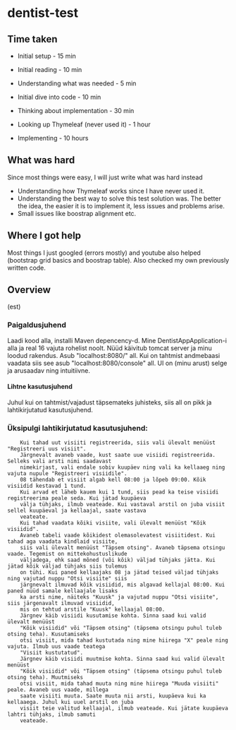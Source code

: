 # dentist-test

## Time taken

* Initial setup - 15 min

* Initial reading - 10 min

* Understanding what was needed - 5 min

* Initial dive into code - 10 min

* Thinking about implementation - 30 min

* Looking up Thymeleaf (never used it) - 1 hour

* Implementing - 10 hours

## What was hard

Since most things were easy, I will just write what was hard instead

* Understanding how Thymeleaf works since I have never used it.
* Understanding the best way to solve this test solution was. The better the idea, the easier it is to implement it, less issues and problems arise.
* Small issues like boostrap alignment etc.

## Where I got help

Most things I just googled (errors mostly) and youtube also helped (bootstrap grid basics and boostrap table). Also checked my own previously written code.

## Overview

(est)

### Paigaldusjuhend

Laadi kood alla, installi Maven depencency-d. Mine DentistAppApplication-i alla ja real 16 vajuta rohelist noolt. Nüüd käivitub tomcat server ja minu loodud rakendus. Asub "localhost:8080/" all. Kui on tahtmist andmebaasi vaadata siis see asub "localhost:8080/console" all. UI on (minu arust) selge ja arusaadav ning intuitiivne. 

#### Lihtne kasutusjuhend



Juhul kui on tahtmist/vajadust täpsemateks juhisteks, siis all on pikk ja lahtikirjutatud kasutusjuhend.

### Üksipulgi lahtikirjutatud kasutusjuhend:

        Kui tahad uut visiiti registreerida, siis vali ülevalt menüüst "Registreeri uus visiit".
        Järgnevalt avaneb vaade, kust saate uue visiidi registreerida. Selleks vali arsti nimi saadavast
        nimekirjast, vali endale sobiv kuupäev ning vali ka kellaaeg ning vajuta nupule "Registreeri visiidile".
        08 tähendab et visiit algab kell 08:00 ja lõpeb 09:00. Kõik visiidid kestavad 1 tund.
        Kui arvad et läheb kauem kui 1 tund, siis pead ka teise visiidi registreerima peale seda. Kui jätad kuupäeva
        välja tühjaks, ilmub veateade. Kui vastaval arstil on juba visiit sellel kuupäeval ja kellaajal, saate vastava
        veateate.
        Kui tahad vaadata kõiki visiite, vali ülevalt menüüst "Kõik visiidid".
        Avaneb tabeli vaade kõikidest olemasolevatest visiitidest. Kui tahad aga vaadata kindlaid visiite,
        siis vali ülevalt menüüst "Täpsem otsing". Avaneb täpsema otsingu vaade. Tegemist on mittekohustuslikude
        väljadega, ehk saad mõned (või kõik) väljad tühjaks jätta. Kui jätad kõik väljad tühjaks siis tulemus
        on tühi. Kui paned kellaajaks 08 ja jätad teised väljad tühjaks ning vajutad nuppu "Otsi visiite" siis
        järgnevalt ilmuvad kõik visiidid, mis algavad kellajal 08:00. Kui paned nüüd samale kellaajale lisaks
        ka arsti nime, näiteks "Kuusk" ja vajutad nuppu "Otsi visiite", siis järgenavalt ilmuvad visiidid,
        mis on tehtud arstile "Kuusk" kellaajal 08:00.
        Järgnev käib visiidi kusutamise kohta. Sinna saad kui valid ülevalt menüüst
        "Kõik visiidid" või "Täpsem otsing" (täpsema otsingu puhul tuleb otsing teha). Kusutamiseks
        otsi visiit, mida tahad kustutada ning mine hiirega "X" peale ning vajuta. Ilmub uus vaade teatega
        "Visiit kustutatud".
        Järgnev käib visiidi muutmise kohta. Sinna saad kui valid ülevalt menüüst
        "Kõik visiidid" või "Täpsem otsing" (täpsema otsingu puhul tuleb otsing teha). Muutmiseks
        otsi visiit, mida tahad muuta ning mine hiirega "Muuda visiiti" peale. Avaneb uus vaade, millega
        saate visiiti muuta. Saate muuta nii arsti, kuupäeva kui ka kellaaega. Juhul kui uuel arstil on juba
        visiit teie valitud kellaajal, ilmub veateade. Kui jätate kuupäeva lahtri tühjaks, ilmub samuti
        veateade.
